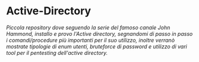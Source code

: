 # Active-Directory
_Piccola repository dove seguendo la serie del famoso canale John Hammond, installo e provo l'Active directory, segnandomi di passo in passo i comandi/procedure più importanti per il suo utilizzo, inoltre verranò mostrate tipologie di enum utenti, bruteforce di password e utilizzo di vari tool per il pentesting dell'active directory._
